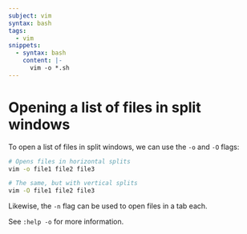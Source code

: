 ```yaml
---
subject: vim
syntax: bash
tags:
  - vim
snippets:
  - syntax: bash
    content: |-
      vim -o *.sh
---
```


# Opening a list of files in split windows

To open a list of files in split windows, we can use the `-o` and `-O` flags:

```bash
# Opens files in horizontal splits
vim -o file1 file2 file3

# The same, but with vertical splits
vim -O file1 file2 file3
```

Likewise, the `-n` flag can be used to open files in a tab each.

See `:help -o` for more information.
